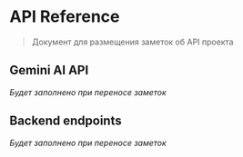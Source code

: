 # API Reference

> Документ для размещения заметок об API проекта

## Gemini AI API

*Будет заполнено при переносе заметок*

## Backend endpoints

*Будет заполнено при переносе заметок*